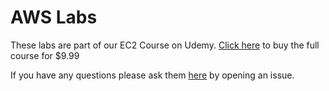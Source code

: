 # AWS Labs 

These labs are part of our EC2 Course on Udemy. [Click here](https://www.udemy.com/ec2with10labs/?couponCode=GITPPON) to buy the full course for $9.99

If you have any questions please ask them [here](https://github.com/Cloud-Yeti/aws-ec2-course/issues/new) by opening an issue. 
